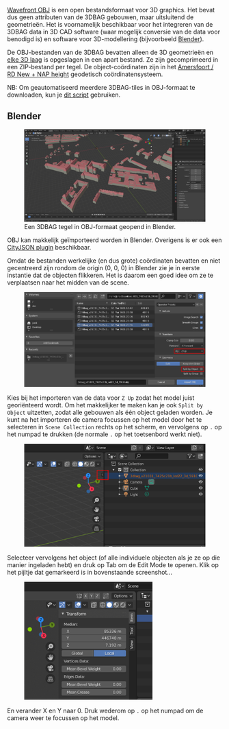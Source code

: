 [Wavefront OBJ](http://paulbourke.net/dataformats/obj/) is een open bestandsformaat voor 3D graphics. Het bevat dus geen attributen van de 3DBAG gebouwen, maar uitsluitend de geometrieën. Het is voornamelijk beschikbaar voor het integreren van de 3DBAG data in 3D CAD software (waar mogelijk conversie van de data voor benodigd is) en software voor 3D-modellering (bijvoorbeeld [Blender](https://www.blender.org/)).

De OBJ-bestanden van de 3DBAG bevatten alleen de 3D geometrieën en [elke 3D laag](../schema/layers.md#data-layers) is opgeslagen in een apart bestand. Ze zijn gecomprimeerd in een ZIP-bestand per tegel. De object-coördinaten zijn in het [Amersfoort / RD New + NAP height](http://epsg.io/7415) geodetisch coördinatensysteem.

NB: Om geautomatiseerd meerdere 3DBAG-tiles in OBJ-formaat te downloaden, kun je [dit script](https://github.com/3DBAG/3dbag-scripts/blob/main/tile_download.py) gebruiken.

## Blender

<figure>
  <a href="../../../images_common/blender.png">
    <img src="../../../images_common/blender.png" />
  </a>
  <figcaption>Een 3DBAG tegel in OBJ-formaat geopend in Blender.</figcaption>
</figure>

OBJ kan makkelijk geïmporteerd worden in Blender. Overigens is er ook een [CityJSON plugin](https://github.com/cityjson/Up3date) beschikbaar.

Omdat de bestanden werkelijke (en dus grote) coördinaten bevatten en niet gecentreerd zijn rondom de origin (0, 0, 0) in Blender zie je in eerste instantie dat de objecten flikkeren. Het is daarom een goed idee om ze te verplaatsen naar het midden van de scene.

<figure>
  <a href="../../../images_common/blender2.png">
    <img src="../../../images_common/blender2.png" width="600" />
  </a>
</figure>

Kies bij het importeren van de data voor `Z Up` zodat het model juist georiënteerd wordt. Om het makkelijker te maken kan je ook `Split by Object` uitzetten, zodat alle gebouwen als één object geladen worden. Je kunt na het importeren de camera focussen op het model door het te selecteren in `Scene Collection` rechts op het scherm, en vervolgens op `.` op het numpad te drukken (de normale `.` op het toetsenbord werkt niet).

<figure>
  <a href="../../../images_common/blender3.png">
    <img src="../../../images_common/blender3.png" width="450" />
  </a>
</figure>

Selecteer vervolgens het object (of alle individuele objecten als je ze op die manier ingeladen hebt) en druk op Tab om de Edit Mode te openen. Klik op het pijltje dat gemarkeerd is in bovenstaande screenshot...

<figure>
  <a href="../../../images_common/blender4.png">
    <img src="../../../images_common/blender4.png" width="300" />
  </a>
</figure>

En verander X en Y naar 0. Druk wederom op `.` op het numpad om de camera weer te focussen op het model.
